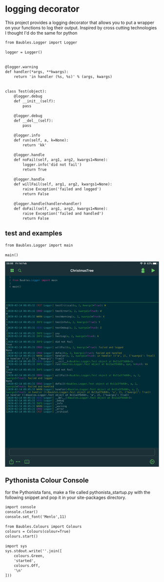 # logging decorator

This project provides a logging decorator that allows you to put a wrapper on your functions to log their output. Inspired by cross cutting technologies I thought I'd do the same for python


```
from Baubles.Logger import Logger

logger = Logger()


@logger.warning
def handler(*args, **kwargs):
	return 'in handler (%s, %s)' % (args, kwargs)


class Test(object):
	@logger.debug
	def __init__(self):
		pass

	@logger.debug
	def __del__(self):
		pass

	@logger.info
	def run(self, a, k=None):
		return 'kk'

	@logger.handle
	def noFail(self, arg1, arg2, kwargs1=None):
		logger.info('did not fail')
		return True

	@logger.handle
	def willFail(self, arg1, arg2, kwargs1=None):
		raise Exception('failed and logged')
		return False

	@logger.handle(handler=handler)
	def doFail(self, arg1, arg2, kwargs1=None):
		raise Exception('failed and handled')
		return False
```

## test and examples

```
from Baubles.Logger import main

main()

```

![ItsChristmas](https://raw.githubusercontent.com/eddo888/baubles/master/ItsChristmas.png)


## Pythonista Colour Console

for the Pythonista fans, make a file called pythonista_startup.py with the following snippet and pop it in your site-packages directory.


```
import console
console.clear()
console.set_font('Menlo',11)

from Baubles.Colours import Colours
colours = Colours(colour=True)
colours.start()

import sys
sys.stdout.write(''.join([
	colours.Green,
	'started',
	colours.Off,
	'\n'
]))
```